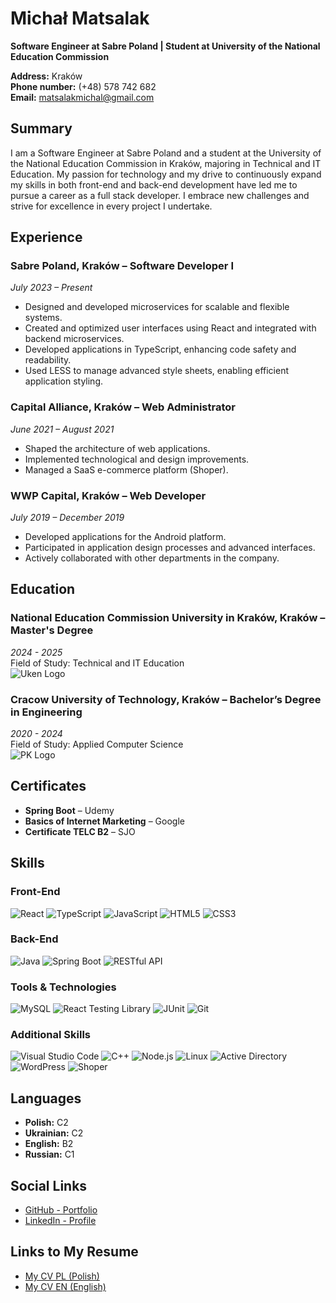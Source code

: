 # Michał Matsalak

**Software Engineer at Sabre Poland | Student at University of the National Education Commission**

**Address:** Kraków  
**Phone number:** (+48) 578 742 682  
**Email:** [matsalakmichal@gmail.com](mailto:matsalakmichal@gmail.com)  

## Summary

I am a Software Engineer at Sabre Poland and a student at the University of the National Education Commission in Kraków, majoring in Technical and IT Education. My passion for technology and my drive to continuously expand my skills in both front-end and back-end development have led me to pursue a career as a full stack developer. I embrace new challenges and strive for excellence in every project I undertake.

## Experience

### Sabre Poland, Kraków – Software Developer I
*July 2023 – Present*
- Designed and developed microservices for scalable and flexible systems.
- Created and optimized user interfaces using React and integrated with backend microservices.
- Developed applications in TypeScript, enhancing code safety and readability.
- Used LESS to manage advanced style sheets, enabling efficient application styling.

### Capital Alliance, Kraków – Web Administrator
*June 2021 – August 2021*
- Shaped the architecture of web applications.
- Implemented technological and design improvements.
- Managed a SaaS e-commerce platform (Shoper).

### WWP Capital, Kraków – Web Developer
*July 2019 – December 2019*
- Developed applications for the Android platform.
- Participated in application design processes and advanced interfaces.
- Actively collaborated with other departments in the company.

## Education

### National Education Commission University in Kraków, Kraków – Master's Degree
*2024 - 2025*  
Field of Study: Technical and IT Education  
![Uken Logo](https://www.uken.krakow.pl/images/grafiki/grafiki-strony/logo/uken_logo_main_.png)

### Cracow University of Technology, Kraków – Bachelor’s Degree in Engineering
*2020 - 2024*  
Field of Study: Applied Computer Science  
![PK Logo](https://www.pk.edu.pl//templates/pk18-tpl/images/PK/PK.png)

## Certificates

- **Spring Boot** – Udemy
- **Basics of Internet Marketing** – Google
- **Certificate TELC B2** – SJO

## Skills

### Front-End
![React](https://img.shields.io/badge/React-61DAFB?style=for-the-badge&logo=react&logoColor=black)
![TypeScript](https://img.shields.io/badge/TypeScript-3178C6?style=for-the-badge&logo=typescript&logoColor=white)
![JavaScript](https://img.shields.io/badge/JavaScript-F7DF1E?style=for-the-badge&logo=javascript&logoColor=black)
![HTML5](https://img.shields.io/badge/HTML5-E34F26?style=for-the-badge&logo=html5&logoColor=white)
![CSS3](https://img.shields.io/badge/CSS3-1572B6?style=for-the-badge&logo=css3&logoColor=white)

### Back-End
![Java](https://img.shields.io/badge/Java-007396?style=for-the-badge&logo=java&logoColor=white)
![Spring Boot](https://img.shields.io/badge/Spring%20Boot-6DB33F?style=for-the-badge&logo=springboot&logoColor=white)
![RESTful API](https://img.shields.io/badge/RESTful%20API-25D366?style=for-the-badge&logo=rest&logoColor=white)

### Tools & Technologies
![MySQL](https://img.shields.io/badge/MySQL-00758F?style=for-the-badge&logo=mysql&logoColor=white)
![React Testing Library](https://img.shields.io/badge/React%20Testing%20Library-FF7F50?style=for-the-badge&logo=testing-library&logoColor=white)
![JUnit](https://img.shields.io/badge/JUnit-25A162?style=for-the-badge&logo=junit&logoColor=white)
![Git](https://img.shields.io/badge/Git-F05032?style=for-the-badge&logo=git&logoColor=white)

### Additional Skills
![Visual Studio Code](https://img.shields.io/badge/Visual%20Studio%20Code-007ACC?style=for-the-badge&logo=visual-studio-code&logoColor=white)
![C++](https://img.shields.io/badge/C++-00599C?style=for-the-badge&logo=cplusplus&logoColor=white)
![Node.js](https://img.shields.io/badge/Node.js-339933?style=for-the-badge&logo=node.js&logoColor=white)
![Linux](https://img.shields.io/badge/Linux-FCC624?style=for-the-badge&logo=linux&logoColor=black)
![Active Directory](https://img.shields.io/badge/Active%20Directory-0078D4?style=for-the-badge&logo=microsoft-active-directory&logoColor=white)
![WordPress](https://img.shields.io/badge/WordPress-21759B?style=for-the-badge&logo=wordpress&logoColor=white)
![Shoper](https://img.shields.io/badge/Shoper-000000?style=for-the-badge&logo=shopify&logoColor=white)

## Languages

- **Polish:** C2
- **Ukrainian:** C2
- **English:** B2
- **Russian:** C1

## Social Links

- [GitHub - Portfolio](https://github.com/Michael21Official)
- [LinkedIn - Profile](https://www.linkedin.com/in/micha%C5%82-matsalak-25123a22b/)

## Links to My Resume

- [My CV PL (Polish)](https://docs.google.com/document/d/16oTEUSwQh29ZVxFjT-9pltRWmo1XrJ7m/edit?usp=sharing&ouid=105718250807664062014&rtpof=true&sd=true)
- [My CV EN (English)](https://docs.google.com/document/d/1-5vOvb7sHmVqcopIgygMq0KubF8zZD7v/edit?usp=sharing&ouid=105718250807664062014&rtpof=true&sd=true)
